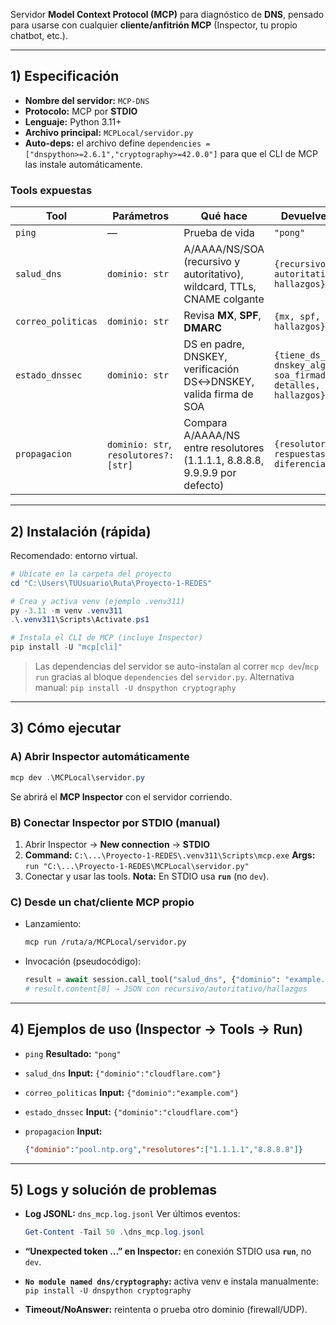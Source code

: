 Servidor **Model Context Protocol (MCP)** para diagnóstico de **DNS**, pensado para usarse con cualquier **cliente/anfitrión MCP** (Inspector, tu propio chatbot, etc.).

---

## 1) Especificación

* **Nombre del servidor:** `MCP-DNS`
* **Protocolo:** MCP por **STDIO**
* **Lenguaje:** Python 3.11+
* **Archivo principal:** `MCPLocal/servidor.py`
* **Auto-deps:** el archivo define
  `dependencies = ["dnspython>=2.6.1","cryptography>=42.0.0"]`
  para que el CLI de MCP las instale automáticamente.

### Tools expuestas

| Tool               | Parámetros                            | Qué hace                                                                    | Devuelve (JSON)                                                                   |
| ------------------ | ------------------------------------- | --------------------------------------------------------------------------- | --------------------------------------------------------------------------------- |
| `ping`             | —                                     | Prueba de vida                                                              | `"pong"`                                                                          |
| `salud_dns`        | `dominio: str`                        | A/AAAA/NS/SOA (recursivo y autoritativo), wildcard, TTLs, CNAME colgante    | `{recursivo, autoritativo, hallazgos}`                                            |
| `correo_politicas` | `dominio: str`                        | Revisa **MX**, **SPF**, **DMARC**                                           | `{mx, spf, dmarc, hallazgos}`                                                     |
| `estado_dnssec`    | `dominio: str`                        | DS en padre, DNSKEY, verificación DS↔DNSKEY, valida firma de SOA            | `{tiene_ds_en_padre, dnskey_algoritmos, soa_firmada_valida, detalles, hallazgos}` |
| `propagacion`      | `dominio: str`, `resolutores?: [str]` | Compara A/AAAA/NS entre resolutores (1.1.1.1, 8.8.8.8, 9.9.9.9 por defecto) | `{resolutores, respuestas, diferencias}`                                          |

---

## 2) Instalación (rápida)

Recomendado: entorno virtual.

```powershell
# Ubícate en la carpeta del proyecto
cd "C:\Users\TUUsuario\Ruta\Proyecto-1-REDES"

# Crea y activa venv (ejemplo .venv311)
py -3.11 -m venv .venv311
.\.venv311\Scripts\Activate.ps1

# Instala el CLI de MCP (incluye Inspector)
pip install -U "mcp[cli]"
```

> Las dependencias del servidor se auto-instalan al correr `mcp dev`/`mcp run` gracias al bloque `dependencies` del `servidor.py`.
> Alternativa manual: `pip install -U dnspython cryptography`

---

## 3) Cómo ejecutar

### A) Abrir Inspector automáticamente

```powershell
mcp dev .\MCPLocal\servidor.py
```

Se abrirá el **MCP Inspector** con el servidor corriendo.

### B) Conectar Inspector por STDIO (manual)

1. Abrir Inspector → **New connection** → **STDIO**
2. **Command:** `C:\...\Proyecto-1-REDES\.venv311\Scripts\mcp.exe`
   **Args:** `run "C:\...\Proyecto-1-REDES\MCPLocal\servidor.py"`
3. Conectar y usar las tools.
   **Nota:** En STDIO usa **`run`** (no `dev`).

### C) Desde un chat/cliente MCP propio

* Lanzamiento:

  ```bash
  mcp run /ruta/a/MCPLocal/servidor.py
  ```
* Invocación (pseudocódigo):

  ```python
  result = await session.call_tool("salud_dns", {"dominio": "example.com"})
  # result.content[0] → JSON con recursivo/autoritativo/hallazgos
  ```

---

## 4) Ejemplos de uso (Inspector → Tools → Run)

* `ping`
  **Resultado:** `"pong"`

* `salud_dns`
  **Input:** `{"dominio":"cloudflare.com"}`

* `correo_politicas`
  **Input:** `{"dominio":"example.com"}`

* `estado_dnssec`
  **Input:** `{"dominio":"cloudflare.com"}`

* `propagacion`
  **Input:**

  ```json
  {"dominio":"pool.ntp.org","resolutores":["1.1.1.1","8.8.8.8"]}
  ```

---

## 5) Logs y solución de problemas

* **Log JSONL:** `dns_mcp.log.jsonl`
  Ver últimos eventos:

  ```powershell
  Get-Content -Tail 50 .\dns_mcp.log.jsonl
  ```
* **“Unexpected token …” en Inspector:** en conexión STDIO usa **`run`**, no `dev`.
* **`No module named dns/cryptography`:** activa venv e instala manualmente:
  `pip install -U dnspython cryptography`
* **Timeout/NoAnswer:** reintenta o prueba otro dominio (firewall/UDP).

